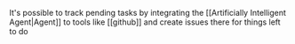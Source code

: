 It's possible to track pending tasks by integrating the [[Artificially Intelligent Agent|Agent]] to tools like [[github]] and create issues there for things left to do